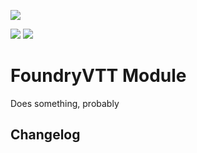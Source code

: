 ![](https://img.shields.io/badge/Foundry-v0.8.9-informational)

<img src="https://img.shields.io/endpoint?url=https://foundryshields.com/version?url=https://github.com/dirusulixes/ros5e/releases/latest/download/module.json">
<img src="https://img.shields.io/endpoint?url=https://foundryshields.com/system?url=https://raw.githubusercontent.com/dirusulixes/ros5e/master/module.json">


# FoundryVTT Module

Does something, probably

## Changelog
